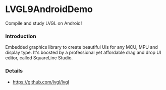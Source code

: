 # LVGL9AndroidDemo

Compile and study LVGL on Android!

### Introduction

Embedded graphics library to create beautiful UIs for any MCU, MPU and display type. It's boosted by
a professional yet affordable drag and drop UI editor, called SquareLine Studio.

### Details
* https://github.com/lvgl/lvgl

